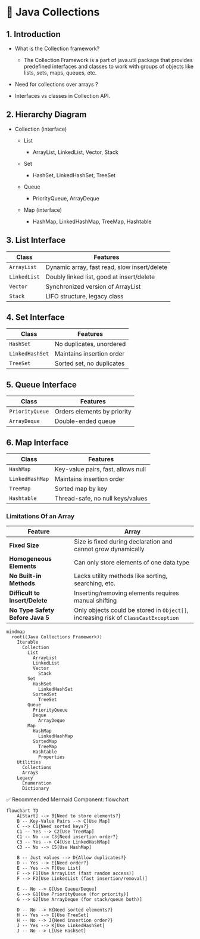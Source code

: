 # 🧠 Java Collections

 ## 1. Introduction
   - What is the Collection framework?
      - The Collection Framework is a part of java.util package that provides predefined interfaces and classes to work with groups of objects like lists, sets,    maps, queues, etc.

   - Need for collections over arrays ?


   - Interfaces vs classes in Collection API.


## 2. Hierarchy Diagram
- Collection (interface)

   - List

     - ArrayList, LinkedList, Vector, Stack

   - Set

     - HashSet, LinkedHashSet, TreeSet

   - Queue

     - PriorityQueue, ArrayDeque

    - Map (interface)

      - HashMap, LinkedHashMap, TreeMap, Hashtable
## 3. List Interface

| Class        | Features                                     |
| ------------ | -------------------------------------------- |
| `ArrayList`  | Dynamic array, fast read, slow insert/delete |
| `LinkedList` | Doubly linked list, good at insert/delete    |
| `Vector`     | Synchronized version of ArrayList            |
| `Stack`      | LIFO structure, legacy class                 |


## 4. Set Interface

| Class           | Features                  |
| --------------- | ------------------------- |
| `HashSet`       | No duplicates, unordered  |
| `LinkedHashSet` | Maintains insertion order |
| `TreeSet`       | Sorted set, no duplicates |

## 5. Queue Interface
| Class           | Features                    |
| --------------- | --------------------------- |
| `PriorityQueue` | Orders elements by priority |
| `ArrayDeque`    | Double-ended queue          |




## 6. Map Interface
| Class           | Features                           |
| --------------- | ---------------------------------- |
| `HashMap`       | Key-value pairs, fast, allows null |
| `LinkedHashMap` | Maintains insertion order          |
| `TreeMap`       | Sorted map by key                  |
| `Hashtable`     | Thread-safe, no null keys/values   |

### Limitations Of an Array

| Feature                          | Array                                                                               |
| -------------------------------- | ----------------------------------------------------------------------------------- |
| **Fixed Size**                   | Size is fixed during declaration and cannot grow dynamically                        |
| **Homogeneous Elements**         | Can only store elements of one data type                                            |
| **No Built-in Methods**          | Lacks utility methods like sorting, searching, etc.                                 |
| **Difficult to Insert/Delete**   | Inserting/removing elements requires manual shifting                                |
| **No Type Safety Before Java 5** | Only objects could be stored in `Object[]`, increasing risk of `ClassCastException` |


```mermaid
mindmap
  root((Java Collections Framework))
    Iterable
      Collection
        List
          ArrayList
          LinkedList
          Vector
            Stack
        Set
          HashSet
            LinkedHashSet
          SortedSet
            TreeSet
        Queue
          PriorityQueue
          Deque
            ArrayDeque
        Map
          HashMap
            LinkedHashMap
          SortedMap
            TreeMap
          Hashtable
            Properties
    Utilities
      Collections
      Arrays
    Legacy
      Enumeration
      Dictionary
```
✅ Recommended Mermaid Component: flowchart
```mermaid
flowchart TD
    A[Start] --> B{Need to store elements?}
    B -- Key-Value Pairs --> C[Use Map]
    C --> C1{Need sorted keys?}
    C1 -- Yes --> C2[Use TreeMap]
    C1 -- No --> C3{Need insertion order?}
    C3 -- Yes --> C4[Use LinkedHashMap]
    C3 -- No --> C5[Use HashMap]

    B -- Just values --> D{Allow duplicates?}
    D -- Yes --> E{Need order?}
    E -- Yes --> F[Use List]
    F --> F1[Use ArrayList (fast random access)]
    F --> F2[Use LinkedList (fast insertion/removal)]

    E -- No --> G[Use Queue/Deque]
    G --> G1[Use PriorityQueue (for priority)]
    G --> G2[Use ArrayDeque (for stack/queue both)]

    D -- No --> H{Need sorted elements?}
    H -- Yes --> I[Use TreeSet]
    H -- No --> J{Need insertion order?}
    J -- Yes --> K[Use LinkedHashSet]
    J -- No --> L[Use HashSet]
```
